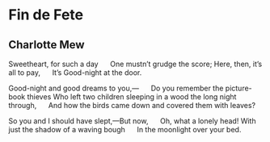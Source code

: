 # Fin de Fete
## Charlotte Mew
Sweetheart, for such a day
     One mustn’t grudge the score;
Here, then, it’s all to pay,
     It’s Good-night at the door.

Good-night and good dreams to you,—
     Do you remember the picture-book thieves
Who left two children sleeping in a wood the long night through,
     And how the birds came down and covered them with leaves?

So you and I should have slept,—But now,
     Oh, what a lonely head!
With just the shadow of a waving bough
     In the moonlight over your bed.